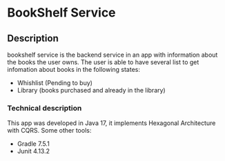 # BookShelf Service

## Description
bookshelf service is the backend service in an app with information about the books the user owns.
The user is able to have several list to get infomation about books in the following states:
 - Whishlist (Pending to buy)
 - Library (books purchased and already in the library)

### Technical description
This app was developed in Java 17, it implements Hexagonal Architecture with CQRS.
Some other tools:
 - Gradle 7.5.1
 - Junit 4.13.2